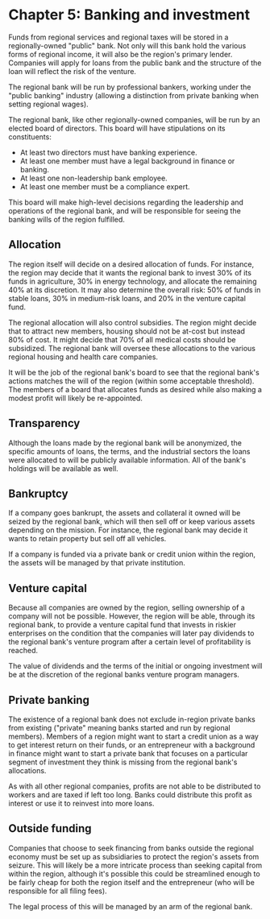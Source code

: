 # Chapter 5: Banking and investment

Funds from regional services and regional taxes will be stored in a regionally-owned "public" bank. Not only will this bank hold the various forms of regional income, it will also be the region's primary lender. Companies will apply for loans from the public bank and the structure of the loan will reflect the risk of the venture.

The regional bank will be run by professional bankers, working under the "public banking" industry (allowing a distinction from private banking when setting regional wages).

The regional bank, like other regionally-owned companies, will be run by an elected board of directors. This board will have stipulations on its constituents:

- At least two directors must have banking experience.
- At least one member must have a legal background in finance or banking.
- At least one non-leadership bank employee.
- At least one member must be a compliance expert.

This board will make high-level decisions regarding the leadership and operations of the regional bank, and will be responsible for seeing the banking wills of the region fulfilled.

## Allocation

The region itself will decide on a desired allocation of funds. For instance, the region may decide that it wants the regional bank to invest 30% of its funds in agriculture, 30% in energy technology, and allocate the remaining 40% at its discretion. It may also determine the overall risk: 50% of funds in stable loans, 30% in medium-risk loans, and 20% in the venture capital fund.

The regional allocation will also control subsidies. The region might decide that to attract new members, housing should not be at-cost but instead 80% of cost. It might decide that 70% of all medical costs should be subsidized. The regional bank will oversee these allocations to the various regional housing and health care companies.

It will be the job of the regional bank's board to see that the regional bank's actions matches the will of the region (within some acceptable threshold). The members of a board that allocates funds as desired while also making a modest profit will likely be re-appointed.

## Transparency

Although the loans made by the regional bank will be anonymized, the specific amounts of loans, the terms, and the industrial sectors the loans were allocated to will be publicly available information. All of the bank's holdings will be available as well.

## Bankruptcy

If a company goes bankrupt, the assets and collateral it owned will be seized by the regional bank, which will then sell off or keep various assets depending on the mission. For instance, the regional bank may decide it wants to retain property but sell off all vehicles.

If a company is funded via a private bank or credit union within the region, the assets will be managed by that private institution.

## Venture capital

Because all companies are owned by the region, selling ownership of a company will not be possible. However, the region will be able, through its regional bank, to provide a venture capital fund that invests in riskier enterprises on the condition that the companies will later pay dividends to the regional bank's venture program after a certain level of profitability is reached.

The value of dividends and the terms of the initial or ongoing investment will be at the discretion of the regional banks venture program managers.

## Private banking

The existence of a regional bank does not exclude in-region private banks from existing ("private" meaning banks started and run by regional members). Members of a region might want to start a credit union as a way to get interest return on their funds, or an entrepreneur with a background in finance might want to start a private bank that focuses on a particular segment of investment they think is missing from the regional bank's allocations.

As with all other regional companies, profits are not able to be distributed to workers and are taxed if left too long. Banks could distribute this profit as interest or use it to reinvest into more loans.

## Outside funding

Companies that choose to seek financing from banks outside the regional economy must be set up as subsidiaries to protect the region's assets from seizure. This will likely be a more intricate process than seeking capital from within the region, although it's possible this could be streamlined enough to be fairly cheap for both the region itself and the entrepreneur (who will be responsible for all filing fees).

The legal process of this will be managed by an arm of the regional bank.

